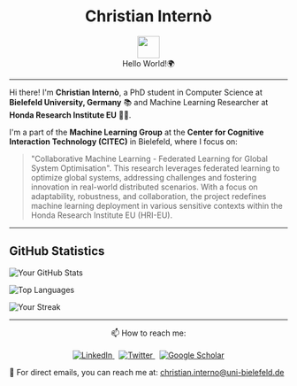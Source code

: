 <h1 align="center">Christian Internò</h1>
<p align="center">
  <img src="https://media.giphy.com/media/SWoSkN6DxTszqIKEqv/giphy.gif" width="40"> 
  <br>Hello World!🌍
</p>

---

Hi there! I'm **Christian Internò**, a PhD student in Computer Science at **Bielefeld University, Germany** 📚 and Machine Learning Researcher at **Honda Research Institute EU** 👨‍💻.

I'm a part of the **Machine Learning Group**  at the **Center for Cognitive Interaction Technology (CITEC)**  in Bielefeld, where I focus on:

> "Collaborative Machine Learning - Federated Learning for Global System Optimisation". This research leverages federated learning to optimize global systems, addressing challenges and fostering innovation in real-world distributed scenarios. With a focus on adaptability, robustness, and collaboration, the project redefines machine learning deployment in various sensitive contexts within the Honda Research Institute EU (HRI-EU).

---

## GitHub Statistics

![Your GitHub Stats](https://github-readme-stats.vercel.app/api?username=your-username&show_icons=true&theme=radical)

![Top Languages](https://github-readme-stats.vercel.app/api/top-langs/?username=your-username&layout=compact&theme=radical)

![Your Streak](https://github-readme-streak-stats.herokuapp.com/?user=your-username&theme=radical)

---

<p align="center">
  📫 How to reach me: 
  <br><br>
  <a href="https://www.linkedin.com/in/christian-interno">
    <img src="https://img.shields.io/badge/LinkedIn-%230077B5.svg?&style=for-the-badge&logo=linkedin&logoColor=white" alt="LinkedIn">
  </a>
  &nbsp;
  <a href="https://twitter.com/ChristianInte16">
    <img src="https://img.shields.io/badge/Twitter-%231DA1F2.svg?&style=for-the-badge&logo=twitter&logoColor=white" alt="Twitter">
  </a>
  &nbsp;
  <a href="https://scholar.google.com/citations?user=melu9g0AAAAJ&hl=en">
    <img src="https://img.shields.io/badge/Google%20Scholar-%230077B5.svg?&style=for-the-badge&logo=googlescholar&logoColor=white" alt="Google Scholar">
  </a>
</p>

🦜 For direct emails, you can reach me at: 
[christian.interno@uni-bielefeld.de](mailto:christian.interno@uni-bielefeld.de)

